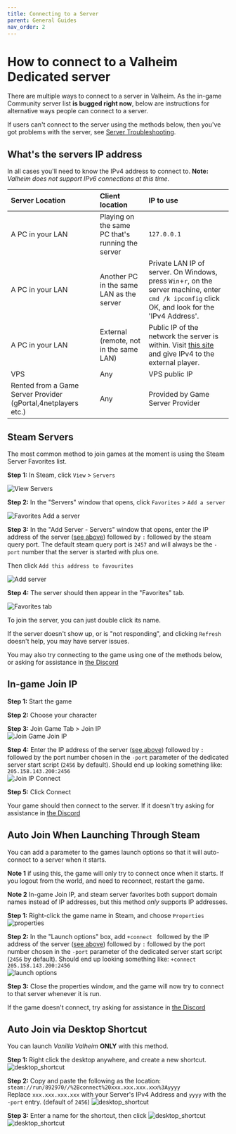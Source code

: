 ```yaml
---
title: Connecting to a Server
parent: General Guides
nav_order: 2
---
```


# How to connect to a Valheim Dedicated server

There are multiple ways to connect to a server in Valheim. As the in-game Community server list **is bugged right now**, below are instructions for alternative ways people can connect to a server.

If users can't connect to the server using the methods below, then you've got problems with the server, see [Server Troubleshooting](serverTroubleshooting.md).


## What's the servers IP address
In all cases you'll need to know the IPv4 address to connect to.
**Note:** *Valheim does not support IPv6 connections at this time.*

| Server Location | Client location | IP to use |
|:--------------|:--------------|:---------|
| A PC in your LAN | Playing on the same PC that's running the server | `127.0.0.1` |
| A PC in your LAN | Another PC in the same LAN as the server | Private LAN IP of server. On Windows, press `Win`+`r`, on the server machine, enter `cmd /k ipconfig` click OK, and look for the 'IPv4 Address'. |
| A PC in your LAN | External (remote, not in the same LAN) | Public IP of the network the server is within. Visit [this site](https://whatismyipaddress.com/) and give IPv4 to the external player. |
| VPS | Any | VPS public IP |
| Rented from a Game Server Provider (gPortal,4netplayers etc.) | Any | Provided by Game Server Provider |


## Steam Servers
The most common method to join games at the moment is using the Steam Server Favorites list.

**Step 1:** In Steam, click `View` > `Servers`

![View Servers](/assets/steamServers1.png)

**Step 2:** In the "Servers" window that opens, click `Favorites` > `Add a server`

![Favorites Add a server](/assets/steamServers2.png)

**Step 3:** In the "Add Server - Servers" window that opens, enter the IP address of the server ([see above](#whats-the-servers-ip-address)) followed by `:` followed by the steam query port. The default steam query port is `2457` and will always be the `-port` number that the server is started with plus one.

Then click `Add this address to favourites`

![Add server](/assets/steamServers3.png)

**Step 4:** The server should then appear in the "Favorites" tab.

![Favorites tab](/assets/steamServers4.png)


To join the server, you can just double click its name.

If the server doesn't show up, or is "not responding", and clicking `Refresh` doesn't help, you may have server issues.

You may also try connecting to the game using one of the methods below, or asking for assistance in [the Discord]


## In-game Join IP

**Step 1:** Start the game

**Step 2:** Choose your character

**Step 3:** Join Game Tab > Join IP\
![Join Game Join IP](/assets/inGameJoinIP1.jpg)

**Step 4:** Enter the IP address of the server ([see above](#whats-the-servers-ip-address)) followed by `:` followed by the port number chosen in the `-port` parameter of the dedicated server start script (`2456` by default). Should end up looking something like: `205.158.143.200:2456`\
![Join IP Connect](/assets/inGameJoinIP2.jpg)

**Step 5:** Click Connect

Your game should then connect to the server. If it doesn't try asking for assistance in [the Discord]


## Auto Join When Launching Through Steam

You can add a parameter to the games launch options so that it will auto-connect to a server when it starts.

**Note 1** if using this, the game will only try to connect once when it starts. If you logout from the world, and need to reconnect, restart the game.

**Note 2** In-game Join IP, and steam server favorites both support domain names instead of IP addresses, but this method *only* supports IP addresses.

**Step 1:** Right-click the game name in Steam, and choose `Properties`\
![properties](/assets/autoConnect1.jpg)

**Step 2:** In the "Launch options" box, add `+connect ` followed by the IP address of the server ([see above](#whats-the-servers-ip-address)) followed by `:` followed by the port number chosen in the `-port` parameter of the dedicated server start script (`2456` by default). Should end up looking something like: `+connect 205.158.143.200:2456`\
![launch options](/assets/autoConnect2.jpg)

**Step 3:** Close the properties window, and the game will now try to connect to that server whenever it is run.

If the game doesn't connect, try asking for assistance in [the Discord]

## Auto Join via Desktop Shortcut
You can launch *Vanilla Valheim* **ONLY** with this method.

**Step 1:** Right click the desktop anywhere, and create a new shortcut.
![desktop_shortcut](../assets/guideGeneral/shortcut_create.png)

**Step 2:** Copy and paste the following as the location: `steam://run/892970//%2Bconnect%20xxx.xxx.xxx.xxx%3Ayyyy`  
Replace `xxx.xxx.xxx.xxx` with your Server's IPv4 Address and `yyyy` with the `-port` entry. (default of `2456`)
![desktop_shortcut](../assets/guideGeneral/shortcut_location.png)

**Step 3:** Enter a name for the shortcut, then click ![desktop_shortcut](../assets/guideGeneral/icon_finish.png)
![desktop_shortcut](../assets/guideGeneral/shortcut_name.png)


[the Discord]: <https://discord.com/invite/valheim>